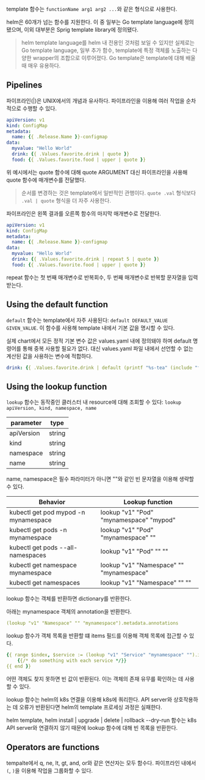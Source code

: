 template 함수는 `functionName arg1 arg2 ...`와 같은 형식으로 사용한다.

helm은 60개가 넘는 함수를 지원한다. 이 중 일부는 Go template language에 정의됐으며, 이외 대부분은 Sprig template library에 정의됐다.

> helm template language를 helm 내 전용인 것처럼 보일 수 있지만 실제로는 Go template language, 일부 추가 함수, template에 특정 객체를 노출하는 다양한 wrapper의 조합으로 이루어졌다. Go template은 template에 대해 배울 때 매우 유용하다.

## Pipelines
파이프라인(|)은 UNIX에서의 개념과 유사하다. 파이프라인을 이용해 여러 작업을 순차적으로 수행할 수 있다.

``` yaml
apiVersion: v1
kind: ConfigMap
metadata:
  name: {{ .Release.Name }}-configmap
data:
  myvalue: "Hello World"
  drink: {{ .Values.favorite.drink | quote }}
  food: {{ .Values.favorite.food | upper | quote }}
```

위 예시에서는 quote 함수에 대해 quote ARGUMENT 대신 파이프라인을 사용해 quote 함수에 매개변수를 전달했다.

> 순서를 변경하는 것은 template에서 일반적인 관행이다. `quote .val` 형식보다 `.val | quote` 형식을 더 자주 사용한다.

파이프라인은 왼쪽 결과를 오른쪽 함수의 마지막 매개변수로 전달한다.

``` yaml
apiVersion: v1
kind: ConfigMap
metadata:
  name: {{ .Release.Name }}-configmap
data:
  myvalue: "Hello World"
  drink: {{ .Values.favorite.drink | repeat 5 | quote }}
  food: {{ .Values.favorite.food | upper | quote }}
```

repeat 함수는 첫 번째 매개변수로 반복회수, 두 번째 매개변수로 반복할 문자열을 입력받는다.

## Using the default function

`default` 함수는 template에서 자주 사용된다: `default DEFAULT_VALUE GIVEN_VALUE`. 이 함수를 사용해 template 내에서 기본 값을 명시할 수 있다.

실제 chart에서 모든 정적 기본 변수 값은 values.yaml 내에 정의돼야 하며 default 명령어를 통해 중복 사용할 필요가 없다. 대신 values.yaml 파일 내에서 선언할 수 없는 계산된 값을 사용하는 변수에 적합하다.

``` yaml
drink: {{ .Values.favorite.drink | default (printf "%s-tea" (include "fullname" .)) }}
```

## Using the lookup function
`lookup` 함수는 동작중인 클러스터 내 resource에 대해 조회할 수 있다: `lookup apiVersion, kind, namespace, name`


|parameter  |type  |
|-----------|------|
|apiVersion |string|
|kind       |string|
|namespace  |string|
|name       |string|

name, namespace은 필수 파라미터가 아니면 ""와 같인 빈 문자열을 이용해 생략할 수 있다.


|Behavior                               |Lookup function|
|---------------------------------------|---------------|
|kubectl get pod mypod -n mynamespace   |lookup "v1" "Pod" "mynamespace" "mypod"|
|kubectl get pods -n mynamespace        |lookup "v1" "Pod" "mynamespace" ""|
|kubectl get pods --all-namespaces      |lookup "v1" "Pod" "" ""|
|kubectl get namespace mynamespace      |lookup "v1" "Namespace" "" "mynamespace"|
|kubectl get namespaces                 |lookup "v1" "Namespace" "" ""|

lookup 함수는 객체를 반환하면 dictionary를 반환한다.

아래는 mynamespace 객체의 annotation을 반환한다.

``` yaml
(lookup "v1" "Namespace" "" "mynamespace").metadata.annotations
```

lookup 함수가 객체 목록을 반환할 떄 items 필드를 이용해 객체 목록에 접근할 수 있다.

``` yaml
{{ range $index, $service := (lookup "v1" "Service" "mynamespace" "").items }}
    {{/* do something with each service */}}
{{ end }}
```

어떤 객체도 찾지 못하면 빈 값이 반환된다. 이는 객체의 존재 유무를 확인하는 데 사용할 수 있다.

lookup 함수는 helm의 k8s 연결을 이용해 k8s에 쿼리한다. API server와 상호작용하는 데 오류가 반환된다면 helm의 template 프로세싱 과정은 실패한다.

helm template, helm install | upgrade | delete | rollback --dry-run 함수는 k8s API server와 연결하지 않기 때문에 lookup 함수에 대해 빈 목록을 반환한다.

## Operators are functions
tempalte에서 q, ne, lt, gt, and, or와 같은 연산자는 모두 함수다. 파이프라인 내에서 `(`, `)`을 이용해 작업을 그룹화할 수 있다.